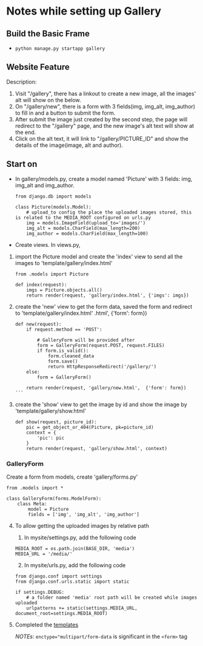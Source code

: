 # Notes while setting up Gallery

## Build the Basic Frame

+ `python manage.py startapp gallery`

## Website Feature
Description:
1. Visit "/gallery", there has a linkout to create a new image, all the images' alt will show on the below.
2. On "/gallery/new", there is a form with 3 fields(img, img_alt, img_author) to fill in and a button to submit the form.
3. After submit the image just created by the second step, the page will redirect to the "/gallery" page, and the new image's alt text will show at the end.
4. Click on the alt text, it will link to "/gallery/PICTURE_ID" and show the details of the image(image, alt and author).

## Start on

+ In gallery/models.py, create a model named 'Picture' with 3 fields: img, img_alt and img_author.

    ```
    from django.db import models

    class Picture(models.Model):
        # upload_to config the place the uploaded images stored, this is related to the MEDIA_ROOT configured on urls.py
        img = models.ImageField(upload_to='images/')
        img_alt = models.CharField(max_length=200)
        img_author = models.CharField(max_length=100)
    ```

+ Create views.
In views.py,
1. import the Picture model and create the 'index' view to send all the images to 'template/gallery/index.html'
    ```
    from .models import Picture

    def index(request):
        imgs = Picture.objects.all()
        return render(request, 'gallery/index.html', {'imgs': imgs})
    ```

2. create the 'new' view to get the form data, saved the form and redirect to 'template/gallery/index.html'
.html', {'form': form})
    ``````
    def new(request):
        if request.method == 'POST':

            # GalleryForm will be provided after
            form = GalleryForm(request.POST, request.FILES)
            if form.is_valid():
                form.cleaned_data
                form.save()
                return HttpResponseRedirect('/gallery/')
        else: 
            form = GalleryForm()

        return render(request, 'gallery/new.html',  {'form': form})
    ```

3. create the 'show' view to get the image by id and show the image by 'template/gallery/show.html'
    ```
    def show(request, picture_id):
        pic = get_object_or_404(Picture, pk=picture_id)
        context = {
            'pic': pic
        }
        return render(request, 'gallery/show.html', context)
    ```

### GalleryForm
Create a form from models, create 'gallery/forms.py'

```
from .models import *

class GalleryForm(forms.ModelForm):
    class Meta:
        model = Picture
        fields = ['img', 'img_alt', 'img_author']
```


4. To allow getting the uploaded images by relative path
    1. In mysite/settings.py, add the following code
    ```
    MEDIA_ROOT = os.path.join(BASE_DIR, 'media') 
    MEDIA_URL = '/media/'
    ```
    
    2. In mysite/urls.py, add the following code

    ```
    from django.conf import settings 
    from django.conf.urls.static import static

    if settings.DEBUG:
        # a folder named 'media' root path will be created while images uploaded
        urlpatterns += static(settings.MEDIA_URL, document_root=settings.MEDIA_ROOT)
    ```
5. Completed the [templates](https://github.com/xx94xuan/mysite/tree/master/gallery/templates/gallery)

    _NOTEs_: `enctype="multipart/form-data` is significant in the `<form>` tag

